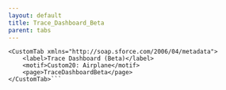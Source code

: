 ```yaml
---
layout: default
title: Trace_Dashboard_Beta
parent: tabs
---
```


```<?xml version="1.0" encoding="UTF-8"?>
<CustomTab xmlns="http://soap.sforce.com/2006/04/metadata">
    <label>Trace Dashboard (Beta)</label>
    <motif>Custom20: Airplane</motif>
    <page>TraceDashboardBeta</page>
</CustomTab>```
